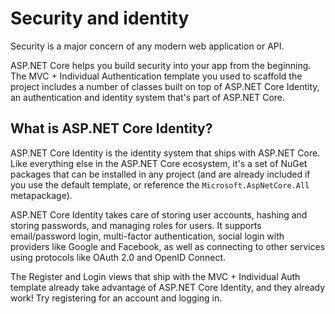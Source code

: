 # Security and identity
Security is a major concern of any modern web application or API. 

ASP.NET Core helps you build security into your app from the beginning. The MVC + Individual Authentication template you used to scaffold the project includes a number of classes built on top of ASP.NET Core Identity, an authentication and identity system that's part of ASP.NET Core.

## What is ASP.NET Core Identity?
ASP.NET Core Identity is the identity system that ships with ASP.NET Core. Like everything else in the ASP.NET Core ecosystem, it's a set of NuGet packages that can be installed in any project (and are already included if you use the default template, or reference the `Microsoft.AspNetCore.All` metapackage).

ASP.NET Core Identity takes care of storing user accounts, hashing and storing passwords, and managing roles for users. It supports email/password login, multi-factor authentication, social login with providers like Google and Facebook, as well as connecting to other services using protocols like OAuth 2.0 and OpenID Connect.

The Register and Login views that ship with the MVC + Individual Auth template already take advantage of ASP.NET Core Identity, and they already work! Try registering for an account and logging in.

